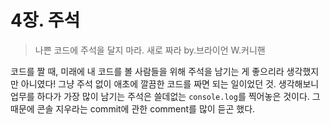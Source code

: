 # 4장. 주석

> 나쁜 코드에 주석을 달지 마라. 새로 짜라 by.브라이언 W.커니핸

코드를 짤 때, 미래에 내 코드를 볼 사람들을 위해 주석을 남기는 게 좋으리라 생각했지만 아니였다!
그냥 주석 없이 애초에 깔끔한 코드를 짜면 되는 일이었던 것.
생각해보니 업무를 하다가 가장 많이 남기는 주석은 쓸데없는 `console.log`를 찍어놓은 것이다. 그 때문에 콘솔 지우라는 commit에 관한 comment를 많이 듣곤 했다.
